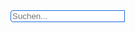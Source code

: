 ---
---

<style>
    #search-input {
        border-top-left-radius: 0.25rem;
        border-bottom-left-radius: 0.25rem;
        border: 1px solid #1E6ADD;
    }

    #results-container {
        padding-top: 15px;
    }
</style>

<!-- Search form -->

<div class="input-group md-form form-sm form-2 pl-0">
    <input id="search-input" class="form-control my-0 py-1" type="text" placeholder="Suchen..." aria-label="Search">
    <div class="input-group-append">
        <span class="input-group-text red lighten-3" id="basic-text1">
            <i class="fas fa-search text-grey"
            aria-hidden="true">
            </i>
        </span>
    </div>
</div>

<ul id="results-container" class="list-group">
</ul>

<script src="https://unpkg.com/simple-jekyll-search@latest/dest/simple-jekyll-search.min.js"></script>

<script>
    SimpleJekyllSearch({
        searchInput: document.getElementById('search-input'),
        resultsContainer: document.getElementById('results-container'),
        searchResultTemplate: '<li class="list-group-item"><span><a href="{url}">{title}</a> - {description}</span></li>',
        noResultsText: '<li class="list-group-item">Keine Ergebnisse gefunden!</li>',
        fuzzy: false,
        limit: 25,
        json: '/search/content.json'
    });
</script>
